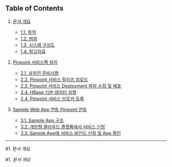 ## Table of Contents

1. [문서 개요](#문서-개요)
     * [1.1. 목적](#목적)
     * [1.2. 범위](#범위)
     * [1.3. 시스템 구성도](#시스템-구성도)
     * [1.4. 참고자료](#참고자료)

2. [Pinpoint 서비스팩 설치](#pinpoint-서비스팩-설치)
     * [2.1. 설치전 준비사항](#설치전-준비사항)
     * [2.2. Pinpoint 서비스 릴리즈 업로드](#pinpoint-서비스-릴리즈-업로드)
     * [2.3. Pinpoint 서비스 Deployment 파일 수정 및 배포](#pinpoint-서비스-deployment-파일-수정-및-배포)
     * [2.4. HBase 기본 데이터 실행](#hbase-기본-데이터-실행)
     * [2.4. Pinpoint 서비스 브로커 등록](#pinpoint-서비스-브로커-등록)

3. [Sample Web App 연동 Pinpoint 연동](#sample-web-app-연동-pinpoint-연동)
     * [3.1. Sample App 구조](#sample-web-app-구조)
     * [3.2. 개방형 클라우드 플랫폼에서 서비스 신청](#개방형-클라우드-플랫폼에서-서비스-신청)
     * [3.3. Sample App에 서비스 바인드 신청 및 App 확인](#sample-web-app에-서비스-바인드-신청-및-app-확인)

---
<div id = 문서-개요></div>
#1.  문서 개요

#1.  *문서 개요*
